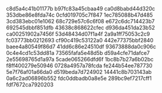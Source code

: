 c8d5a4c41b01177b
b97fc83a45cbaa49
ca0d8babd44d320c
353dbe86e8fda74c
0cfd019705c7f847
1ec785088b47d485
3cd383ebc01e1062
68c729e57c6c6f08
e672c6dc714423b7
692545dbbf851dfb
43638c868622cfec
d936da451da23b52
ca00251902a7456f
53d48434d07f1a4f
2a9a1ff75053c2c9
fc03773bb0212693
cf90c419c53122a0
442e77375bbf2840
baee4a80549f86d7
41dd6c86e24510df
93673888da0c906c
0c4e4cd1c53dd81a
73565fafa5e48d5b
d59a4cfe71dafce7
2e55698765d1a97a
5cade065266dfd6f
1bc8b7b27a6b02bc
f8ff400279e50946
0728a4957a78fcda
fe244b54ee787730
5e7f76af01a66da0
d519beda7d724902
14441c8b703143ab
0a6c2ad06896b552
fdc0ddbadb0a8e5e
289bc9ef7217cff1
fdf7672ca7920203
